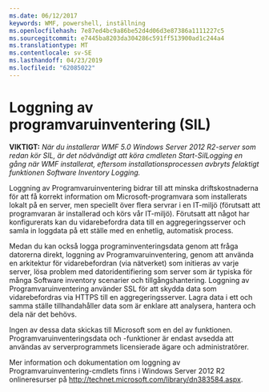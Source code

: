 ```yaml
---
ms.date: 06/12/2017
keywords: WMF, powershell, inställning
ms.openlocfilehash: 7e87ed4bc9a86be52d4d06d3e87386a1111227c5
ms.sourcegitcommit: e7445ba8203da304286c591ff513900ad1c244a4
ms.translationtype: MT
ms.contentlocale: sv-SE
ms.lasthandoff: 04/23/2019
ms.locfileid: "62085022"
---
```

# <a name="software-inventory-logging-sil"></a>Loggning av programvaruinventering (SIL)

**VIKTIGT:** *När du installerar WMF 5.0 Windows Server 2012 R2-server som redan kör SIL, är det nödvändigt att köra cmdleten Start-SilLogging en gång när WMF installerat, eftersom installationsprocessen avbryts felaktigt funktionen Software Inventory Logging.*

Loggning av Programvaruinventering bidrar till att minska driftskostnaderna för att få korrekt information om Microsoft-programvara som installerats lokalt på en server, men speciellt över flera servrar i en IT-miljö (förutsatt att programvaran är installerad och körs vår IT-miljö). Förutsatt att något har konfigurerats kan du vidarebefordra data till en aggregeringsserver och samla in loggdata på ett ställe med en enhetlig, automatisk process.

Medan du kan också logga programinventeringsdata genom att fråga datorerna direkt, loggning av Programvaruinventering, genom att använda en arkitektur för vidarebefordran (via nätverket) som initieras av varje server, lösa problem med datoridentifiering som server som är typiska för många Software inventory scenarier och tillgångshantering. Loggning av Programvaruinventering använder SSL för att skydda data som vidarebefordras via HTTPS till en aggregeringsserver. Lagra data i ett och samma ställe tillhandahåller data som är enklare att analysera, hantera och dela när det behövs.

Ingen av dessa data skickas till Microsoft som en del av funktionen. Programvaruinventeringsdata och -funktioner är endast avsedda att användas av serverprogrammets licensierade ägare och administratörer.

Mer information och dokumentation om loggning av Programvaruinventering-cmdlets finns i Windows Server 2012 R2 onlineresurser på <http://technet.microsoft.com/library/dn383584.aspx>.

